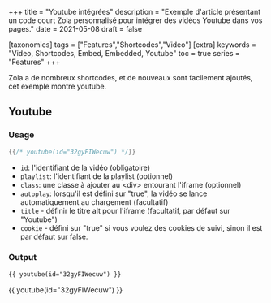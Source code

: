 +++
title = "Youtube intégrées"
description = "Exemple d'article présentant un code court Zola personnalisé pour intégrer des vidéos Youtube dans vos pages."
date = 2021-05-08
draft = false

[taxonomies]
tags = ["Features","Shortcodes","Video"]
[extra]
keywords = "Video, Shortcodes, Embed, Embedded, Youtube"
toc = true
series = "Features"
+++

Zola a de nombreux shortcodes, et de nouveaux sont facilement ajoutés, cet exemple montre youtube.
<!-- more -->

## Youtube

### Usage

```rs
{{/* youtube(id="32gyFIWecuw") */}}
```

- `id`: l'identifiant de la vidéo (obligatoire)
- `playlist`: l'identifiant de la playlist (optionnel)
- `class`: une classe à ajouter au &lt;div&gt; entourant l'iframe (optionnel)
- `autoplay`: lorsqu'il est défini sur "true", la vidéo se lance automatiquement au chargement (facultatif)
- `title` - définir le titre alt pour l'iframe (facultatif, par défaut sur "Youtube")
- `cookie` - défini sur "true" si vous voulez des cookies de suivi, sinon il est par défaut sur false.

### Output

```html
{{ youtube(id="32gyFIWecuw") }}
```
{{ youtube(id="32gyFIWecuw") }}
